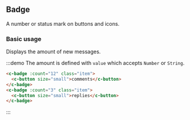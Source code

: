 ## Badge

A number or status mark on buttons and icons.

### Basic usage

Displays the amount of new messages.

:::demo The amount is defined with `value` which accepts `Number` or `String`.

```html
<c-badge :count="12" class="item">
  <c-button size="small">comments</c-button>
</c-badge>
<c-badge :count="3" class="item">
  <c-button size="small">replies</c-button>
</c-badge>
```
:::